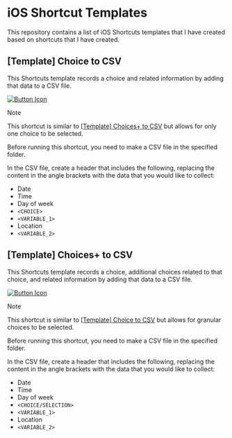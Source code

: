 # iOS Shortcut Templates

This repository contains a list of iOS Shortcuts templates that I have created based on shortcuts that I have created.

## [Template] Choice to CSV

This Shortcuts template records a choice and related information by adding that data to a CSV file.

[![Button Icon]][Link]
<!----------------------------------------------------------------------------->
[Link]: https://www.icloud.com/shortcuts/4fb3bc39e5aa406eb2a9a68508c943fa '[Template] Choice to CSV'
<!---------------------------------[ Buttons ]--------------------------------->
[Button Icon]: https://img.shields.io/badge/Download-Shortcut-2673BB?style=for-the-badge&logoColor=white&logo=DocuSign

> [!NOTE]
> 
> This shortcut is similar to [[Template] Choices+ to CSV](#template-choices-to-csv) but allows for only one choice to be selected.

Before running this shortcut, you need to make a CSV file in the specified folder. 

In the CSV file, create a header that includes the following, replacing the content in the angle brackets with the data that you would like to collect:

- Date
- Time
- Day of week
- `<CHOICE>`
- `<VARIABLE_1>`
- Location
- `<VARIABLE_2>`

## [Template] Choices+ to CSV

This Shortcuts template records a choice, additional choices related to that choice, and related information by adding that data to a CSV file.

[![Button Icon]][Link]
<!----------------------------------------------------------------------------->
[Link]: https://www.icloud.com/shortcuts/8fe720eb4cf241a4b9023ea3284cfd53 '[Template] Choice to CSV'
<!---------------------------------[ Buttons ]--------------------------------->
[Button Icon]: https://img.shields.io/badge/Download-Shortcut-2673BB?style=for-the-badge&logoColor=white&logo=DocuSign

> [!NOTE]
> 
> This shortcut is similar to [[Template] Choice to CSV](#template-choice-to-csv) but allows for granular choices to be selected.

Before running this shortcut, you need to make a CSV file in the specified folder. 

In the CSV file, create a header that includes the following, replacing the content in the angle brackets with the data that you would like to collect:

- Date
- Time
- Day of week
- `<CHOICE/SELECTION>`
- `<VARIABLE_1>`
- Location
- `<VARIABLE_2>`
